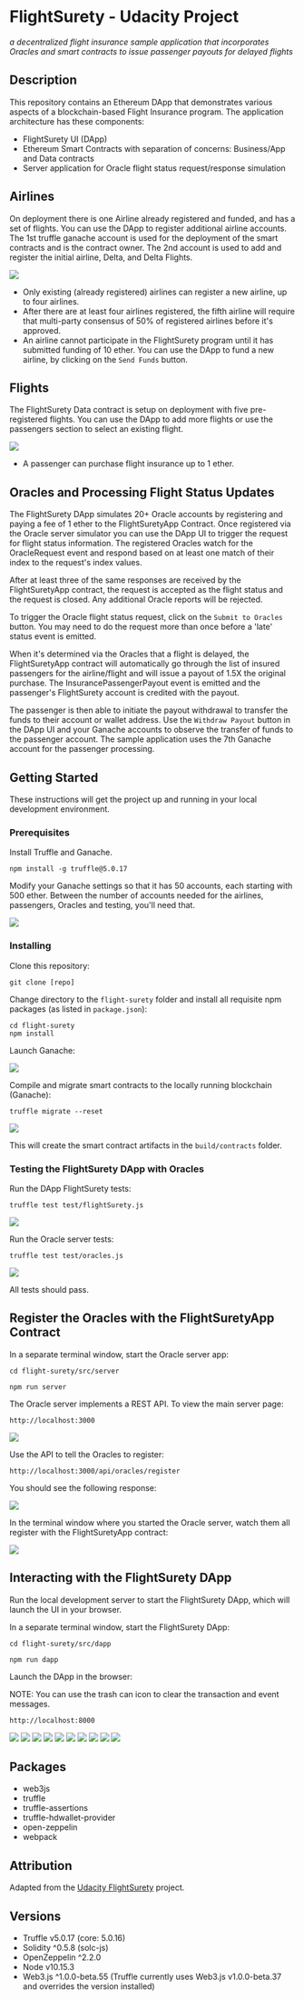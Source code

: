 # FlightSurety - Udacity Project
*a decentralized flight insurance sample application that incorporates Oracles and smart contracts to issue passenger payouts for delayed flights*

## Description
This repository contains an Ethereum DApp that demonstrates various aspects of a blockchain-based Flight Insurance program. The application architecture has these components:
* FlightSurety UI (DApp)
* Ethereum Smart Contracts with separation of concerns: Business/App and Data contracts
* Server application for Oracle flight status request/response simulation

## Airlines
On deployment there is one Airline already registered and funded, and has a set of flights. You can use the DApp to register additional airline accounts. The 1st truffle ganache account is used for the deployment of the smart contracts and is the contract owner. The 2nd account is used to add and register the initial airline, Delta, and Delta Flights.

![](images/dapp-airlines.png)

* Only existing (already registered) airlines can register a new airline, up to four airlines.
* After there are at least four airlines registered, the fifth airline will require that multi-party consensus of 50% of registered airlines before it's approved.
* An airline cannot participate in the FlightSurety program until it has submitted funding of 10 ether. You can use the DApp to fund a new airline, by clicking on the `Send Funds` button.

## Flights
The FlightSurety Data contract is setup on deployment with five pre-registered flights. You can use the DApp to add more flights or use the passengers section to select an existing flight.

![](images/dapp-passengers.png)

* A passenger can purchase flight insurance up to 1 ether.

## Oracles and Processing Flight Status Updates
The FlightSurety DApp simulates 20+ Oracle accounts by registering and paying a fee of 1 ether to the FlightSuretyApp Contract. Once registered via the Oracle server simulator you can use the DApp UI to trigger the request for flight status information. The registered Oracles watch for the OracleRequest event and respond based on at least one match of their index to the request's index values. 

After at least three of the same responses are received by the FlightSuretyApp contract, the request is accepted as the flight status and the request is closed. Any additional Oracle reports will be rejected.

To trigger the Oracle flight status request, click on the `Submit to Oracles` button. You may need to do the request more than once before a 'late' status event is emitted.

When it's determined via the Oracles that a flight is delayed, the FlightSuretyApp contract will automatically go through the list of insured passengers for the airline/flight and will issue a payout of 1.5X the original purchase. The InsurancePassengerPayout event is emitted and the passenger's FlightSurety account is credited with the payout.

The passenger is then able to initiate the payout withdrawal to transfer the funds to their account or wallet address. Use the `Withdraw Payout` button in the DApp UI and your Ganache accounts to observe the transfer of funds to the passenger account. The sample application uses the 7th Ganache account for the passenger processing.

## Getting Started

These instructions will get the project up and running in your local development environment.

### Prerequisites

Install Truffle and Ganache. 

```
npm install -g truffle@5.0.17
```
Modify your Ganache settings so that it has 50 accounts, each starting with 500 ether. Between the number of accounts needed for the airlines, passengers, Oracles and testing, you'll need that.

![](images/ganache-setup.png)

### Installing

Clone this repository:

```
git clone [repo]
```

Change directory to the ```flight-surety``` folder and install all requisite npm packages (as listed in ```package.json```):

```
cd flight-surety
npm install
```

Launch Ganache:

![](images/ganache.png)


Compile and migrate smart contracts to the locally running blockchain (Ganache):

```
truffle migrate --reset
```

![](images/compile-migrate-deploy.png)


This will create the smart contract artifacts in the ```build/contracts``` folder.

### Testing the FlightSurety DApp with Oracles

Run the DApp FlightSurety tests:

```
truffle test test/flightSurety.js
```

![](images/flightsurety-tests.png)


Run the Oracle server tests:

```
truffle test test/oracles.js
```

![](images/oracles-tests.png)


All tests should pass.

## Register the Oracles with the FlightSuretyApp Contract

In a separate terminal window, start the Oracle server app:

```
cd flight-surety/src/server
```

```
npm run server
```

The Oracle server implements a REST API. To view the main server page:

```
http://localhost:3000
```

![](images/oracles-server.png)


Use the API to tell the Oracles to register:

```
http://localhost:3000/api/oracles/register
```

You should see the following response:

![](images/oracles-register-response.png)

In the terminal window where you started the Oracle server, watch them all register with the FlightSuretyApp contract:

![](images/oracles-registered.png)


## Interacting with the FlightSurety DApp

Run the local development server to start the FlightSurety DApp, which will launch the UI in your browser.

In a separate terminal window, start the FlightSurety DApp:

```
cd flight-surety/src/dapp
```

```
npm run dapp
```

Launch the DApp in the browser:

NOTE: You can use the trash can icon to clear the transaction and event messages.

```
http://localhost:8000
```

![](images/register-fund.png)
![](images/display-register-fund.png)
![](images/register-flight.png)
![](images/display-register-flight.png)
![](images/purchase-insurance.png)
![](images/display-purchase-insurance.png)
![](images/submit-oracles.png)
![](images/display-flight-status.png)
![](images/withdraw-payout.png)
![](images/display-payout-events.png)



## Packages

* web3js
* truffle
* truffle-assertions
* truffle-hdwallet-provider
* open-zeppelin
* webpack

## Attribution

Adapted from the [Udacity FlightSurety](https://github.com/udacity/FlightSurety) project.

## Versions

* Truffle v5.0.17 (core: 5.0.16)
* Solidity ^0.5.8 (solc-js)
* OpenZeppelin ^2.2.0
* Node v10.15.3
* Web3.js ^1.0.0-beta.55
(Truffle currently uses Web3.js v1.0.0-beta.37 and overrides the version installed)